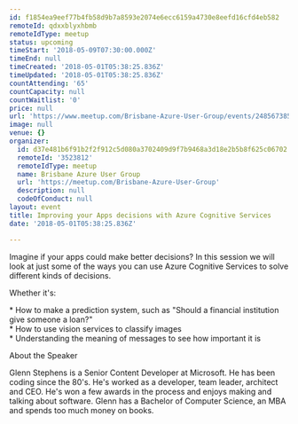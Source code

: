 ```yaml
---
id: f1854ea9eef77b4fb58d9b7a8593e2074e6ecc6159a4730e8eefd16cfd4eb582
remoteId: qdxxblyxhbmb
remoteIdType: meetup
status: upcoming
timeStart: '2018-05-09T07:30:00.000Z'
timeEnd: null
timeCreated: '2018-05-01T05:38:25.836Z'
timeUpdated: '2018-05-01T05:38:25.836Z'
countAttending: '65'
countCapacity: null
countWaitlist: '0'
price: null
url: 'https://www.meetup.com/Brisbane-Azure-User-Group/events/248567385/'
image: null
venue: {}
organizer:
  id: d37e481b6f91b2f2f912c5d080a3702409d9f7b9468a3d18e2b5b8f625c06702
  remoteId: '3523812'
  remoteIdType: meetup
  name: Brisbane Azure User Group
  url: 'https://meetup.com/Brisbane-Azure-User-Group'
  description: null
  codeOfConduct: null
layout: event
title: Improving your Apps decisions with Azure Cognitive Services
date: '2018-05-01T05:38:25.836Z'

---
```

<p>Imagine if your apps could make better decisions? In this session we will look at just some of the ways you can use Azure Cognitive Services to solve different kinds of decisions.</p> <p>Whether it's:</p> <p>* How to make a prediction system, such as "Should a financial institution give someone a loan?"<br/>* How to use vision services to classify images<br/>* Understanding the meaning of messages to see how important it is</p> <p>About the Speaker</p> <p>Glenn Stephens is a Senior Content Developer at Microsoft. He has been coding since the 80's. He's worked as a developer, team leader, architect and CEO. He's won a few awards in the process and enjoys making and talking about software. Glenn has a Bachelor of Computer Science, an MBA and spends too much money on books.</p>
